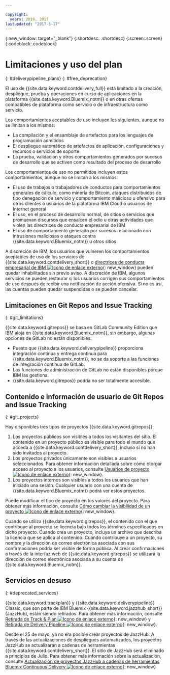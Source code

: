 ```yaml
---

copyright:
  years: 2016, 2017
lastupdated: "2017-5-17"
---
```

<!-- Copyright info at top of file: REQUIRED
    The copyright info is YAML content that must occur at the top of the MD file, before attributes are listed.
    It must be surrounded by 3 dashes.
    The value "years" can contain just one year or a two years separated by a comma. (years: 2014, 2016)
    Indentation as per the previous template must be preserved.
-->

{:new_window: target="_blank"}
{:shortdesc: .shortdesc}
{:screen:.screen}
{:codeblock:.codeblock}

# Limitaciones y uso del plan
{: #deliverypipeline_plans}
{: #free_deprecation}

El uso de {{site.data.keyword.contdelivery_full}} está limitado a la creación, despliegue, prueba y operaciones en curso de aplicaciones en la plataforma {{site.data.keyword.Bluemix_notm}} o en otras ofertas compatibles de plataforma como servicio o de infraestructura como servicio.

Los comportamientos aceptables de uso incluyen los siguientes, aunque no se limitan a los mismos:

* La compilación y el ensamblaje de artefactos para los lenguajes de programación admitidos
* El despliegue automático de artefactos de aplicación, configuraciones y recursos o servicios de soporte
* La prueba, validación y otros comportamientos generados por sucesos de desarrollo que se activen como resultado del proceso de desarrollo

Los comportamientos de uso no permitidos incluyen estos comportamientos, aunque no se limitan a los mismos:

* El uso de trabajos o trabajadores de conductos para comportamientos generales de cálculo, como minería de Bitcoin, ataques distribuidos de tipo denegación de servicio y comportamiento malicioso u ofensivo para otros clientes o usuarios de la plataforma IBM Cloud o usuarios de Internet general
* El uso, en el proceso de desarrollo normal, de sitios o servicios que promuevan discursos que ensalcen el odio u otras actividades que violen las directrices de conducta empresarial de IBM
* El uso de comportamiento generado por sucesos relacionado con intrusiones maliciosas o ataques contra {{site.data.keyword.Bluemix_notm}} u otros sitios

A discreción de IBM, los usuarios que vulneren los comportamientos aceptables de uso de los servicios de {{site.data.keyword.contdelivery_short}} o [directrices de conducta empresarial de IBM ![Icono de enlace externo](../../icons/launch-glyph.svg "Icono de enlace externo")](https://www.ibm.com/investor/governance/business-conduct-guidelines.html){: new_window} pueden quedar inhabilitados sin previo aviso. A discreción de IBM, algunos servicios se pueden restaurar si los usuarios corrigen sus comportamientos de uso después de recibir una notificación de acción ofensiva. Si no es así, las cuentas pueden quedar suspendidas o se pueden cancelar.

## Limitaciones en Git Repos and Issue Tracking 
{: #git_limitations}

{{site.data.keyword.gitrepos}} se basa en GitLab Community Edition que IBM aloja en {{site.data.keyword.Bluemix_notm}}, sin embargo, algunas opciones de GitLab no están disponibles: 

 * Puesto que {{site.data.keyword.deliverypipeline}} proporciona integración continua y entrega continua para {{site.data.keyword.Bluemix_notm}}, no se da soporte a las funciones de integración continua de GitLab. 
 * Las funciones de administración de GitLab no están disponibles porque IBM las gestiona. 
 * {{site.data.keyword.gitrepos}} podría no ser totalmente accesible. 


## Contenido e información de usuario de Git Repos and Issue Tracking 
{: #git_projects}

Hay disponibles tres tipos de proyectos {{site.data.keyword.gitrepos}}: 

  1. Los proyectos públicos son visibles a todos los visitantes del sitio. El contenido en un proyecto público es visible para todo el mundo que acceda a {{site.data.keyword.contdelivery_short}}, incluso si no han sido invitados al proyecto. 
  2. Los proyectos privados únicamente son visibles a usuarios seleccionados. Para obtener información detallada sobre cómo otorgar acceso al proyecto a los usuarios, consulte [Usuarios de proyecto ![Icono de enlace externo](../../icons/launch-glyph.svg "Icono de enlace externo")](https://git.ng.bluemix.net/help/workflow/add-user/add-user.md){: new_window}. 
  3. Los proyectos internos son visibles a todos los usuarios que han iniciado una sesión. Cualquier usuario con una cuenta de {{site.data.keyword.Bluemix_notm}} podrá ver estos proyectos. 

Puede modificar el tipo de proyecto en los valores del proyecto. Para obtener más información, consulte [Cómo cambiar la visibilidad de un proyecto ![Icono de enlace externo](../../icons/launch-glyph.svg "Icono de enlace externo")](https://git.ng.bluemix.net/help/public_access/public_access#how-to-change-project-visibility){: new_window}.

Cuando se utiliza {{site.data.keyword.gitrepos}}, el contenido con el que contribuye al proyecto se licencia bajo todos los términos especificados en dicho proyecto. Cuando crea un proyecto, incluya un archivo que describa la licencia que se aplica al contenido. Cuando contribuye a un proyecto, su nombre y la dirección de correo electrónica asociada con sus confirmaciones podría ser visible de forma pública. Al crear confirmaciones a través de la interfaz web de {{site.data.keyword.gitrepos}} se utilizará la dirección de correo electrónica asociada a su cuenta de {{site.data.keyword.Bluemix_notm}}.


<!-- ###Privacy with Git Repos and Issue Tracking profiles -->

<!-- A few features of {{site.data.keyword.gitrepos}} require the use of a profile page that publicly displays information that you provide. You give IBM the following permissions: -->

  <!-- a. Make the information in your profile&mdash;such as your name, email, picture, bio, social media links, and user activity&mdash;visible to other users of the service. -->

  <!-- b. Publicly disclose your name and other public information and activities that are associated with your use of the service, or otherwise publicize the fact that you are a user of the service, without any further notice to you. -->

<!-- The email address that is associated with your profile page is derived from your {{site.data.keyword.Bluemix_notm}} account details. To modify the email address that is displayed on your profile page, modify your {{site.data.keyword.Bluemix_notm}} account. -->

## Servicios en desuso
{: #deprecated_services}

{{site.data.keyword.trackplan}} y {{site.data.keyword.deliverypipeline}} Classic, que son parte de IBM Bluemix {{site.data.keyword.jazzhub_short}} (JazzHub), están siendo retirados. Para obtener más información, consulte [Retirada de Track & Plan ![Icono de enlace externo](../../icons/launch-glyph.svg "Icono de enlace externo")](https://www.ibm.com/blogs/bluemix/2017/04/track-plan-retirement/){: new_window} y [Retirada de Delivery Pipeline ![Icono de enlace externo](../../icons/launch-glyph.svg "Icono de enlace externo")](https://www.ibm.com/blogs/bluemix/2017/04/delivery-pipeline-retirement/){: new_window}.

Desde el 25 de mayo, ya no era posible crear proyectos de JazzHub. A través de las actualizaciones de despliegues automatizados, los proyectos JazzHub se actualizarán a cadenas de herramientas {{site.data.keyword.contdelivery_short}}. 
El sitio de JazzHub será eliminado a principios de Julio. Para obtener más información sobre la actualización, consulte [Actualización de proyectos JazzHub a cadenas de herramientas Bluemix Continuous Delivery ![Icono de enlace externo](../../icons/launch-glyph.svg "Icono de enlace externo")](https://developer.ibm.com/devops-services/2017/4/18/upgrading-jazzhub-projects-bluemix-continuous-delivery-toolchains/){: new_window}
